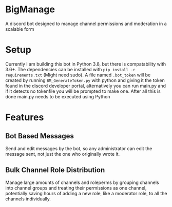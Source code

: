 # BigManage
A discord bot designed to manage channel permissions and moderation in a scalable form

# Setup
Currently I am building this bot in Python 3.8, but there is compatability with 3.6+.
The dependencies can be installed with `pip install -r requirements.txt` (Might need sudo).
A file named `.bot_token` will be created by running `BM_GenerateToken.py` with python and giving it the token found in the discord developer portal, alternatively you can run main.py and if it detects no tokenfile you will be prompted to make one.
After all this is done main.py needs to be executed using Python

# Features

## Bot Based Messages
Send and edit messages by the bot, so any administrator can edit the message sent, not just the one who originally wrote it.

## Bulk Channel Role Distribution
Manage large amounts of channels and roleperms by grouping channels into channel groups and treating their permissions as one channel, potentially saving hours of adding a new role, like a moderator role, to all the channels individually.
